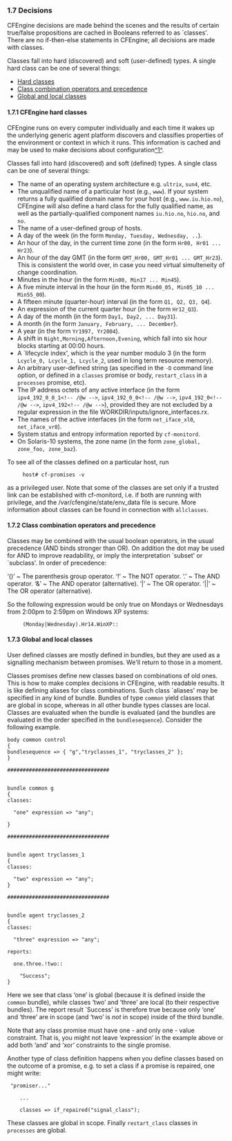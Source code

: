 ### 1.7 Decisions

CFEngine decisions are made behind the scenes and the results of
certain true/false propositions are cached in Booleans referred to
as \`classes'. There are no if-then-else statements in CFEngine;
all decisions are made with classes.

Classes fall into hard (discovered) and soft (user-defined) types.
A single hard class can be one of several things:

-   [Hard classes](/manuals/cf3-Reference#Hard-classes)
-   [Class combination operators and precedence](/manuals/cf3-Reference#Class-combination-operators-and-precedence)
-   [Global and local classes](/manuals/cf3-Reference#Global-and-local-classes)




#### 1.7.1 CFEngine hard classes

CFEngine runs on every computer individually and each time it wakes
up the underlying generic agent platform discovers and classifies
properties of the environment or context in which it runs. This
information is cached and may be used to make decisions about
configuration[^1^](/manuals/cf3-Reference#fn-1).

Classes fall into hard (discovered) and soft (defined) types. A
single class can be one of several things:

-   The name of an operating system architecture e.g. `ultrix`,
    `sun4`, etc.
-   The unqualified name of a particular host (e.g., `www`). If
    your system returns a fully qualified domain name for your host
    (e.g., `www.iu.hio.no`), CFEngine will also define a hard class for
    the fully qualified name, as well as the partially-qualified
    component names `iu.hio.no`, `hio.no`, and `no`.
-   The name of a user-defined group of hosts.
-   A day of the week (in the form
    `Monday, Tuesday, Wednesday, ..`).
-   An hour of the day, in the current time zone (in the form
    `Hr00, Hr01 ... Hr23`).
-   An hour of the day GMT (in the form
    `GMT_Hr00, GMT_Hr01 ... GMT_Hr23`). This is consistent the world
    over, in case you need virtual simulteneity of change coordination.
-   Minutes in the hour (in the form `Min00, Min17 ... Min45`).
-   A five minute interval in the hour (in the form
    `Min00_05, Min05_10 ... Min55_00`).
-   A fifteen minute (quarter-hour) interval (in the form
    `Q1, Q2, Q3, Q4`).
-   An expression of the current quarter hour (in the form
    `Hr12_Q3`).
-   A day of the month (in the form `Day1, Day2, ... Day31`).
-   A month (in the form `January, February, ... December`).
-   A year (in the form `Yr1997, Yr2004`).
-   A shift in `Night,Morning,Afternoon,Evening`, which fall into
    six hour blocks starting at 00:00 hours.
-   A \`lifecycle index', which is the year number modulo 3 (in the
    form `Lcycle_0, Lcycle_1, Lcycle_2`, used in long term resource
    memory).
-   An arbitrary user-defined string (as specified in the `-D`
    command line option, or defined in a `classes` promise or body,
    `restart_class` in a `processes` promise, etc).
-   The IP address octets of any active interface (in the form
    `ipv4_192_0_0_1<!-- /@w -->`, `ipv4_192_0_0<!-- /@w -->`,
    `ipv4_192_0<!-- /@w -->`, `ipv4_192<!-- /@w -->`), provided they
    are not excluded by a regular expression in the file
    WORKDIR/inputs/ignore\_interfaces.rx.
-   The names of the active interfaces (in the form
    `net_iface_xl0`, `net_iface_vr0`).
-   System status and entropy information reported by
    `cf-monitord`.
-   On Solaris-10 systems, the zone name (in the form
    `zone_global, zone_foo, zone_baz`).

To see all of the classes defined on a particular host, run

         host# cf-promises -v

as a privileged user. Note that some of the classes are set only if
a trusted link can be established with cf-monitord, i.e. if both
are running with privilege, and the /var/cfengine/state/env\_data
file is secure. More information about classes can be found in
connection with `allclasses`.




#### 1.7.2 Class combination operators and precedence

Classes may be combined with the usual boolean operators, in the
usual precedence (AND binds stronger than OR). On addition the dot
may be used for AND to improve readability, or imply the
interpretation \`subset' or \`subclass'. In order of precedence:

‘()’
  ~ The parenthesis group operator.
‘!’
  ~ The NOT operator.
‘.’
  ~ The AND operator.
‘&’
  ~ The AND operator (alternative).
‘|’
  ~ The OR operator.
‘||’
  ~ The OR operator (alternative).

So the following expression would be only true on Mondays or
Wednesdays from 2:00pm to 2:59pm on Windows XP systems:

         
         (Monday|Wednesday).Hr14.WinXP::
         




#### 1.7.3 Global and local classes

User defined classes are mostly defined in bundles, but they are
used as a signalling mechanism between promises. We'll return to
those in a moment.

Classes promises define new classes based on combinations of old
ones. This is how to make complex decisions in CFEngine, with
readable results. It is like defining aliases for class
combinations. Such class \`aliases' may be specified in any kind of
bundle. Bundles of type `common` yield classes that are global in
scope, whereas in all other bundle types classes are local. Classes
are evaluated when the bundle is evaluated (and the bundles are
evaluated in the order specified in the `bundlesequence`). Consider
the following example.

    body common control
    {
    bundlesequence => { "g","tryclasses_1", "tryclasses_2" };
    }
    
    #################################
    
    
    bundle common g
    {
    classes:
    
      "one" expression => "any";
    
    }
    
    #################################
    
    
    bundle agent tryclasses_1
    {
    classes:
    
      "two" expression => "any";
    }
    
    #################################
    
    
    bundle agent tryclasses_2
    {
    classes:
    
      "three" expression => "any";
    
    reports:
    
      one.three.!two::
    
        "Success";
    }

Here we see that class ‘one’ is global (because it is defined
inside the `common` bundle), while classes ‘two’ and ‘three’ are
local (to their respective bundles). The report result \`Success'
is therefore true because only ‘one’ and ‘three’ are in scope (and
‘two’ is *not* in scope) inside of the third bundle.

Note that any class promise must have one - and only one - value
constraint. That is, you might not leave ‘expression’ in the
example above or add both ‘and’ and ‘xor’ constraints to the single
promise.

Another type of class definition happens when you define classes
based on the outcome of a promise, e.g. to set a class if a promise
is repaired, one might write:

     "promiser..."
    
        ...
    
        classes => if_repaired("signal_class");

These classes are global in scope. Finally `restart_class` classes
in `processes` are global.
